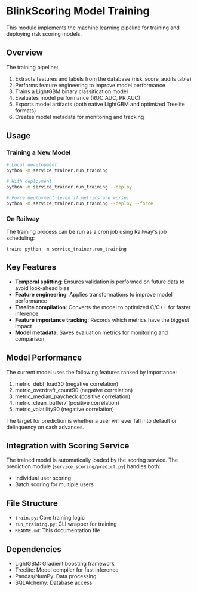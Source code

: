 # BlinkScoring Model Training

This module implements the machine learning pipeline for training and deploying risk scoring models.

## Overview

The training pipeline:

1. Extracts features and labels from the database (risk_score_audits table)
2. Performs feature engineering to improve model performance
3. Trains a LightGBM binary classification model
4. Evaluates model performance (ROC AUC, PR AUC)
5. Exports model artifacts (both native LightGBM and optimized Treelite formats)
6. Creates model metadata for monitoring and tracking

## Usage

### Training a New Model

```bash
# Local development
python -m service_trainer.run_training

# With deployment
python -m service_trainer.run_training --deploy

# Force deployment (even if metrics are worse)
python -m service_trainer.run_training --deploy --force
```

### On Railway

The training process can be run as a cron job using Railway's job scheduling:

```
train: python -m service_trainer.run_training
```

## Key Features

- **Temporal splitting**: Ensures validation is performed on future data to avoid look-ahead bias
- **Feature engineering**: Applies transformations to improve model performance
- **Treelite compilation**: Converts the model to optimized C/C++ for faster inference
- **Feature importance tracking**: Records which metrics have the biggest impact
- **Model metadata**: Saves evaluation metrics for monitoring and comparison

## Model Performance

The current model uses the following features ranked by importance:

1. metric_debt_load30 (negative correlation)
2. metric_overdraft_count90 (negative correlation)
3. metric_median_paycheck (positive correlation)
4. metric_clean_buffer7 (positive correlation)
5. metric_volatility90 (negative correlation)

The target for prediction is whether a user will ever fall into default or delinquency on cash advances.

## Integration with Scoring Service

The trained model is automatically loaded by the scoring service. The prediction module (`service_scoring/predict.py`) handles both:

- Individual user scoring
- Batch scoring for multiple users

## File Structure

- `train.py`: Core training logic
- `run_training.py`: CLI wrapper for training
- `README.md`: This documentation file

## Dependencies

- LightGBM: Gradient boosting framework
- Treelite: Model compiler for fast inference
- Pandas/NumPy: Data processing
- SQLAlchemy: Database access 